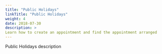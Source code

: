 ```yaml
---
title: "Public Holidays"
linkTitle: "Public Holidays"
weight: 4
date: 2018-07-30
description: >
Learn how to create an appointment and find the appointment arranged
---
```


Public Holidays description
